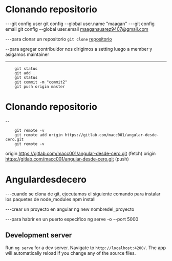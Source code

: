 # Clonando repositorio

---git config user
git config --global user.name "maagan"
---git config email
git config --global user.email maagansuarez9407@gmail.com

---para clonar un repositorio
`git clone` [repositorio](https://gitlab.com/macc001/angular-desde-cero.git)

--para agregar contribuidor nos dirigimos a setting luego a member y asigamos maintainer

---

    	git status
    	git add .
    	git status
    	git commit -m "commit2"
    	git push origin master

# Clonando repositorio

--

    	git remote -v
    	git remote add origin https://gitlab.com/macc001/angular-desde-cero.git
    	git remote -v

origin https://gitlab.com/macc001/angular-desde-cero.git (fetch)
origin https://gitlab.com/macc001/angular-desde-cero.git (push)

# Angulardesdecero

---cuando se clona de git, ejecutamos el siguiente comando
para instalar los paquetes de node_modules
npm install

---crear un proyecto en angular
ng new nombredel_proyecto

---para habrir en un puerto especifico
ng serve -o --port 5000

## Development server

Run `ng serve` for a dev server. Navigate to `http://localhost:4200/`. The app will automatically reload if you change any of the source files.
